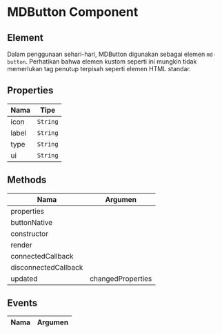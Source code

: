 # MDButton Component

## Element

Dalam penggunaan sehari-hari, MDButton digunakan sebagai elemen `md-button`. Perhatikan bahwa elemen kustom seperti ini mungkin tidak memerlukan tag penutup terpisah seperti elemen HTML standar.

## Properties

| Nama | Tipe |
| --- | --- |
| icon | `String` |
| label | `String` |
| type | `String` |
| ui | `String` |

## Methods

| Nama | Argumen |
| --- | --- |
| properties |  |
| buttonNative |  |
| constructor |  |
| render |  |
| connectedCallback |  |
| disconnectedCallback |  |
| updated | changedProperties |

## Events

| Nama | Argumen |
| --- | --- |

